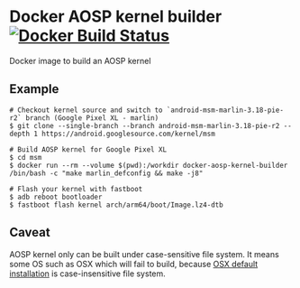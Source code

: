 # Docker AOSP kernel builder [![Docker Build Status](https://img.shields.io/docker/build/phstudy/docker-aosp-kernel-builder.svg)](https://hub.docker.com/r/study/docker-aosp-kernel-builder/)
Docker image to build an AOSP kernel

## Example
```
# Checkout kernel source and switch to `android-msm-marlin-3.18-pie-r2` branch (Google Pixel XL - marlin)
$ git clone --single-branch --branch android-msm-marlin-3.18-pie-r2 --depth 1 https://android.googlesource.com/kernel/msm

# Build AOSP kernel for Google Pixel XL
$ cd msm
$ docker run --rm --volume $(pwd):/workdir docker-aosp-kernel-builder /bin/bash -c "make marlin_defconfig && make -j8"

# Flash your kernel with fastboot
$ adb reboot bootloader 
$ fastboot flash kernel arch/arm64/boot/Image.lz4-dtb
```

## Caveat
AOSP kernel only can be built under case-sensitive file system. It means some OS such as OSX which will fail to build, because [OSX default installation](https://source.android.com/setup/build/initializing#setting-up-a-mac-os-x-build-environment) is case-insensitive file system.